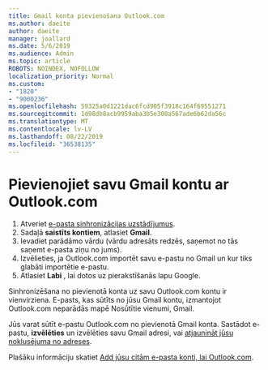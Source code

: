 ```yaml
---
title: Gmail konta pievienošana Outlook.com
ms.author: daeite
author: daeite
manager: joallard
ms.date: 5/6/2019
ms.audience: Admin
ms.topic: article
ROBOTS: NOINDEX, NOFOLLOW
localization_priority: Normal
ms.custom:
- "1820"
- "9000236"
ms.openlocfilehash: 59325a0d1221dac6fcd905f3918c164f69551271
ms.sourcegitcommit: 1d98db8acb9959aba3b5e308a567ade6b62da56c
ms.translationtype: MT
ms.contentlocale: lv-LV
ms.lasthandoff: 08/22/2019
ms.locfileid: "36538135"
---
```

# <a name="add-your-gmail-account-to-outlookcom"></a>Pievienojiet savu Gmail kontu ar Outlook.com

1. Atveriet [e-pasta sinhronizācijas uzstādījumus](https://go.microsoft.com/fwlink/?linkid=875264).
2. Sadaļā **saistīts kontiem**, atlasiet **Gmail**.
3. Ievadiet parādāmo vārdu (vārdu adresāts redzēs, saņemot no tās saņemt e-pasta ziņu no jums).
4. Izvēlieties, ja Outlook.com importēt savu e-pastu no Gmail un kur tiks glabāti importētie e-pastu.
5. Atlasiet **Labi** , lai dotos uz pierakstīšanās lapu Google.

Sinhronizēšana no pievienotā konta uz savu Outlook.com kontu ir vienvirziena. E-pasts, kas sūtīts no jūsu Gmail kontu, izmantojot Outlook.com neparādās mapē Nosūtītie vienumi, Gmail.

Jūs varat sūtīt e-pastu Outlook.com no pievienotā Gmail konta. Sastādot e-pastu, **izvēlēties** un izvēlēties savu Gmail adresi, vai [atjaunināt jūsu noklusējuma no adreses](https://go.microsoft.com/fwlink/?linkid=875264).

Plašāku informāciju skatiet [Add jūsu citām e-pasta konti, lai Outlook.com](https://support.office.com/article/c5224df4-5885-4e79-91ba-523aa743f0ba?wt.mc_id=Office_Outlook_com_Alchemy).